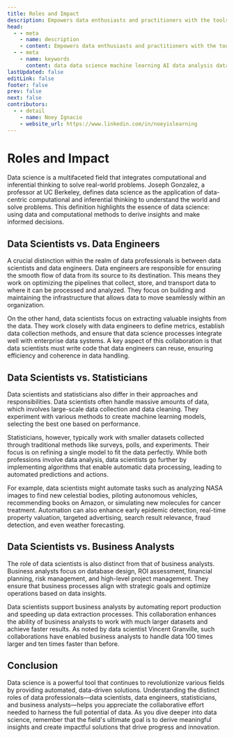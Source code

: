 ```yaml
---
title: Roles and Impact
description: Empowers data enthusiasts and practitioners with the tools and knowledge to unlock the potential of data.
head:
  - - meta
    - name: description
    - content: Empowers data enthusiasts and practitioners with the tools and knowledge to unlock the potential of data.
  - - meta
    - name: keywords
      content: data data science machine learning AI data analysis data-driven data enthusiasts data practitioners
lastUpdated: false
editLink: false
footer: false
prev: false
next: false
contributors:
  - - detail
    - name: Noey Ignacio
    - website_url: https://www.linkedin.com/in/noeyislearning
---
```


# Roles and Impact

Data science is a multifaceted field that integrates computational and inferential thinking to solve real-world problems. Joseph Gonzalez, a professor at UC Berkeley, defines data science as the application of data-centric computational and inferential thinking to understand the world and solve problems. This definition highlights the essence of data science: using data and computational methods to derive insights and make informed decisions.

## Data Scientists vs. Data Engineers

A crucial distinction within the realm of data professionals is between data scientists and data engineers. Data engineers are responsible for ensuring the smooth flow of data from its source to its destination. This means they work on optimizing the pipelines that collect, store, and transport data to where it can be processed and analyzed. They focus on building and maintaining the infrastructure that allows data to move seamlessly within an organization.

On the other hand, data scientists focus on extracting valuable insights from the data. They work closely with data engineers to define metrics, establish data collection methods, and ensure that data science processes integrate well with enterprise data systems. A key aspect of this collaboration is that data scientists must write code that data engineers can reuse, ensuring efficiency and coherence in data handling.

## Data Scientists vs. Statisticians

Data scientists and statisticians also differ in their approaches and responsibilities. Data scientists often handle massive amounts of data, which involves large-scale data collection and data cleaning. They experiment with various methods to create machine learning models, selecting the best one based on performance.

Statisticians, however, typically work with smaller datasets collected through traditional methods like surveys, polls, and experiments. Their focus is on refining a single model to fit the data perfectly. While both professions involve data analysis, data scientists go further by implementing algorithms that enable automatic data processing, leading to automated predictions and actions.

For example, data scientists might automate tasks such as analyzing NASA images to find new celestial bodies, piloting autonomous vehicles, recommending books on Amazon, or simulating new molecules for cancer treatment. Automation can also enhance early epidemic detection, real-time property valuation, targeted advertising, search result relevance, fraud detection, and even weather forecasting.

## Data Scientists vs. Business Analysts

The role of data scientists is also distinct from that of business analysts. Business analysts focus on database design, ROI assessment, financial planning, risk management, and high-level project management. They ensure that business processes align with strategic goals and optimize operations based on data insights.

Data scientists support business analysts by automating report production and speeding up data extraction processes. This collaboration enhances the ability of business analysts to work with much larger datasets and achieve faster results. As noted by data scientist Vincent Granville, such collaborations have enabled business analysts to handle data 100 times larger and ten times faster than before.

## Conclusion

Data science is a powerful tool that continues to revolutionize various fields by providing automated, data-driven solutions. Understanding the distinct roles of data professionals—data scientists, data engineers, statisticians, and business analysts—helps you appreciate the collaborative effort needed to harness the full potential of data. As you dive deeper into data science, remember that the field's ultimate goal is to derive meaningful insights and create impactful solutions that drive progress and innovation.
